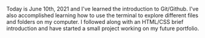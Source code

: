 Today is June 10th, 2021 and I've learned the introduction to Git/Github. I've also accomplished learning how to use the terminal to explore different files and folders on my computer. I followed along with an HTML/CSS brief introduction and have started a small project working on my future portfolio. 